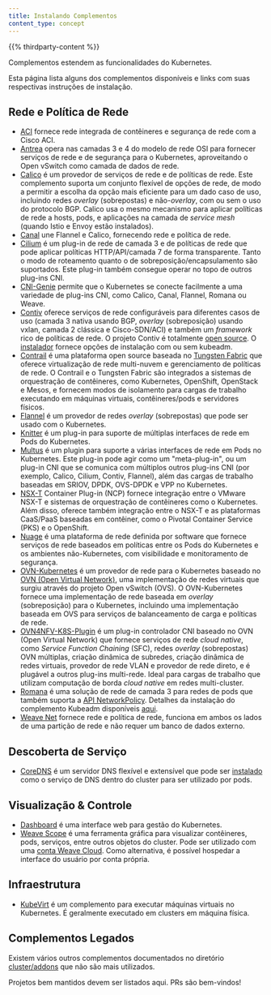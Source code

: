 ```yaml
---
title: Instalando Complementos
content_type: concept
---
```


<!-- overview -->

{{% thirdparty-content %}}

Complementos estendem as funcionalidades do Kubernetes.

Esta página lista alguns dos complementos disponíveis e links com suas respectivas instruções de instalação.

<!-- body -->

## Rede e Política de Rede

* [ACI](https://www.github.com/noironetworks/aci-containers) fornece rede integrada de contêineres e segurança de rede com a Cisco ACI.
* [Antrea](https://antrea.io/) opera nas camadas 3 e 4 do modelo de rede OSI para fornecer serviços de rede e de segurança para o Kubernetes, aproveitando o Open vSwitch como camada de dados de rede.
* [Calico](https://docs.projectcalico.org/latest/introduction/) é um provedor de serviços de rede e de políticas de rede. Este complemento suporta um conjunto flexível de opções de rede, de modo a permitir a escolha da opção mais eficiente para um dado caso de uso, incluindo redes _overlay_ (sobrepostas) e não-_overlay_, com ou sem o uso do protocolo BGP. Calico usa o mesmo mecanismo para aplicar políticas de rede a hosts, pods, e aplicações na camada de _service mesh_ (quando Istio e Envoy estão instalados).
* [Canal](https://github.com/tigera/canal/tree/master/k8s-install) une Flannel e Calico, fornecendo rede e política de rede.
* [Cilium](https://github.com/cilium/cilium) é um plug-in de rede de camada 3 e de políticas de rede que pode aplicar políticas HTTP/API/camada 7 de forma transparente. Tanto o modo de roteamento quanto o de sobreposição/encapsulamento são suportados. Este plug-in também consegue operar no topo de outros plug-ins CNI.
* [CNI-Genie](https://github.com/Huawei-PaaS/CNI-Genie) permite que o Kubernetes se conecte facilmente a uma variedade de plug-ins CNI, como Calico, Canal, Flannel, Romana ou Weave.
* [Contiv](http://contiv.github.io) oferece serviços de rede configuráveis para diferentes casos de uso (camada 3 nativa usando BGP, _overlay_ (sobreposição) usando vxlan, camada 2 clássica e Cisco-SDN/ACI) e também um _framework_ rico de políticas de rede. O projeto Contiv é totalmente [open source](http://github.com/contiv). O [instalador](http://github.com/contiv/install) fornece opções de instalação com ou sem kubeadm.
* [Contrail](http://www.juniper.net/us/en/products-services/sdn/contrail/contrail-networking/) é uma plataforma open source baseada no [Tungsten Fabric](https://tungsten.io) que oferece virtualização de rede multi-nuvem e gerenciamento de políticas de rede. O Contrail e o Tungsten Fabric são integrados a sistemas de orquestração de contêineres, como Kubernetes, OpenShift, OpenStack e Mesos, e fornecem modos de isolamento para cargas de trabalho executando em máquinas virtuais, contêineres/pods e servidores físicos.
* [Flannel](https://github.com/flannel-io/flannel#deploying-flannel-manually) é um provedor de redes _overlay_ (sobrepostas) que pode ser usado com o Kubernetes.
* [Knitter](https://github.com/ZTE/Knitter/) é um plug-in para suporte de múltiplas interfaces de rede em Pods do Kubernetes.
* [Multus](https://github.com/Intel-Corp/multus-cni) é um plugin para suporte a várias interfaces de rede em Pods no Kubernetes. Este plug-in pode agir como um "meta-plug-in", ou um plug-in CNI que se comunica com múltiplos outros plug-ins CNI (por exemplo, Calico, Cilium, Contiv, Flannel), além das cargas de trabalho baseadas em SRIOV, DPDK, OVS-DPDK e VPP no Kubernetes.
* [NSX-T](https://docs.vmware.com/en/VMware-NSX-T/2.0/nsxt_20_ncp_kubernetes.pdf) Container Plug-in (NCP) fornece integração entre o VMware NSX-T e sistemas de orquestração de contêineres como o Kubernetes. Além disso, oferece também integração entre o NSX-T e as plataformas CaaS/PaaS baseadas em contêiner, como o Pivotal Container Service (PKS) e o OpenShift.
* [Nuage](https://github.com/nuagenetworks/nuage-kubernetes/blob/v5.1.1-1/docs/kubernetes-1-installation.rst) é uma plataforma de rede definida por software que fornece serviços de rede baseados em políticas entre os Pods do Kubernetes e os ambientes não-Kubernetes, com visibilidade e monitoramento de segurança.
* [OVN-Kubernetes](https://github.com/ovn-org/ovn-kubernetes/) é um provedor de rede para o Kubernetes baseado no [OVN (Open Virtual Network)](https://github.com/ovn-org/ovn/), uma implementação de redes virtuais que surgiu através do projeto Open vSwitch (OVS). O OVN-Kubernetes fornece uma implementação de rede baseada em _overlay_ (sobreposição) para o Kubernetes, incluindo uma implementação baseada em OVS para serviços de balanceamento de carga e políticas de rede.
* [OVN4NFV-K8S-Plugin](https://github.com/opnfv/ovn4nfv-k8s-plugin) é um plug-in controlador CNI baseado no OVN (Open Virtual Network) que fornece serviços de rede _cloud native_, como _Service Function Chaining_ (SFC), redes _overlay_ (sobrepostas) OVN múltiplas, criação dinâmica de subredes, criação dinâmica de redes virtuais, provedor de rede VLAN e provedor de rede direto, e é plugável a outros plug-ins multi-rede. Ideal para cargas de trabalho que utilizam computação de borda _cloud native_ em redes multi-cluster.
* [Romana](http://romana.io) é uma solução de rede de camada 3 para redes de pods que também suporta a [API NetworkPolicy](/docs/concepts/services-networking/network-policies/). Detalhes da instalação do complemento Kubeadm disponíveis [aqui](https://github.com/romana/romana/tree/master/containerize).
* [Weave Net](https://www.weave.works/docs/net/latest/kube-addon/) fornece rede e política de rede, funciona em ambos os lados de uma partição de rede e não requer um banco de dados externo.

## Descoberta de Serviço

* [CoreDNS](https://coredns.io) é um servidor DNS flexível e extensível que pode ser [instalado](https://github.com/coredns/deployment/tree/master/kubernetes) como o serviço de DNS dentro do cluster para ser utilizado por pods.

## Visualização &amp; Controle

* [Dashboard](https://github.com/kubernetes/dashboard#kubernetes-dashboard) é uma interface web para gestão do Kubernetes.
* [Weave Scope](https://www.weave.works/documentation/scope-latest-installing/#k8s) é uma ferramenta gráfica para visualizar contêineres, pods, serviços, entre outros objetos do cluster. Pode ser utilizado com uma [conta Weave Cloud](https://cloud.weave.works/). Como alternativa, é possível hospedar a interface do usuário por conta própria.

## Infraestrutura

* [KubeVirt](https://kubevirt.io/user-guide/#/installation/installation) é um complemento para executar máquinas virtuais no Kubernetes. É geralmente executado em clusters em máquina física.


## Complementos Legados

Existem vários outros complementos documentados no diretório [cluster/addons](https://git.k8s.io/kubernetes/cluster/addons) que não são mais utilizados.

Projetos bem mantidos devem ser listados aqui. PRs são bem-vindos!
